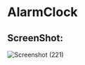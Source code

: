 # AlarmClock

## ScreenShot:

![Screenshot (221)](https://github.com/replyre/AlarmClock/assets/121796450/295fb51b-60bc-42f2-94cb-087bbff4f219)
